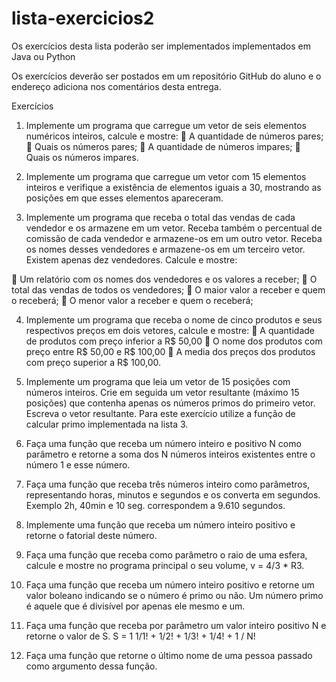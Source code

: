 # lista-exercicios2
 
Os exercícios desta lista poderão ser implementados implementados em Java ou Python

Os exercícios deverão ser postados em um repositório GitHub do aluno e o endereço adiciona nos comentários desta entrega.

 

Exercícios 

 

1. Implemente um programa que carregue um vetor de seis elementos numéricos inteiros, calcule e mostre:
 A quantidade de números pares;
 Quais os números pares;
 A quantidade de números impares;
 Quais os números impares.


2. Implemente um programa que carregue um vetor com 15 elementos inteiros e verifique a existência de elementos iguais a 30, mostrando as posições em que esses elementos apareceram.

3. Implemente um programa que receba o total das vendas de cada vendedor e os armazene em um vetor. Receba também o percentual de comissão de cada vendedor e armazene-os em um outro vetor. Receba os nomes desses vendedores e armazene-os em um terceiro vetor. Existem apenas dez vendedores. Calcule e mostre:

 Um relatório com os nomes dos vendedores e os valores a receber;
 O total das vendas de todos os vendedores;
 O maior valor a receber e quem o receberá;
 O menor valor a receber e quem o receberá;

4. Implemente um programa que receba o nome de cinco produtos e seus respectivos preços em dois vetores, calcule e mostre:
 A quantidade de produtos com preço inferior a R$ 50,00
 O nome dos produtos com preço entre R$ 50,00 e R$ 100,00
 A media dos preços dos produtos com preço superior a R$ 100,00.

5. Implemente um programa que leia um vetor de 15 posições com números inteiros. Crie em seguida um vetor resultante (máximo 15 posições) que contenha apenas os números primos do primeiro vetor. Escreva o vetor resultante. Para este exercício utilize a função de calcular primo implementada na lista 3.

6. Faça uma função que receba um número inteiro e positivo N como parâmetro e retorne a soma dos N números inteiros existentes entre o número 1 e esse número.

7. Faça uma função que receba três números inteiro como parâmetros, representando horas, minutos e segundos e os converta em segundos. Exemplo 2h, 40min e 10 seg. correspondem a 9.610 segundos.

8. Implemente uma função que receba um número inteiro positivo e retorne o fatorial deste número.

9. Faça uma função que receba como parâmetro o raio de uma esfera, calcule e mostre no programa principal o seu volume, v = 4/3 * R3.

10. Faça uma função que receba um número inteiro positivo e retorne um valor boleano indicando se o número é primo ou não. Um número primo é aquele que é divisível por apenas ele mesmo e um.

11. Faça uma função que receba por parâmetro um valor inteiro positivo N e retorne o valor de S.
S = 1 1/1! + 1/2! + 1/3! + 1/4! + 1 / N!

12. Faça uma função que retorne o último nome de uma pessoa passado como argumento dessa função.
